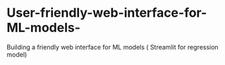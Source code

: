 # User-friendly-web-interface-for-ML-models-
Building a friendly web interface for ML models ( Streamlit for regression model)
